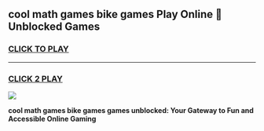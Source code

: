 
## cool math games bike games Play Online 👋 Unblocked Games
<h3>
<a href="https://news.freeplayer.one?title=cool_math_games_bike_games&ref=17CMG">CLICK TO PLAY</a></h3>
<hr>

<h3>
<a href="https://news.freeplayer.one?title=cool_math_games_bike_games&ref=17CMG">CLICK 2 PLAY</a>
  
</h3>

<a href="https://news.freeplayer.one?title=cool_math_games_bike_games&ref=17CMG/"><img src="https://clearcache.store/games.png"></a>


**cool math games bike games games unblocked: Your Gateway to Fun and Accessible Online Gaming**
